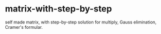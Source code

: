 # matrix-with-step-by-step
self made matrix, with step-by-step solution for multiply, Gauss elimination, Cramer's formular.
